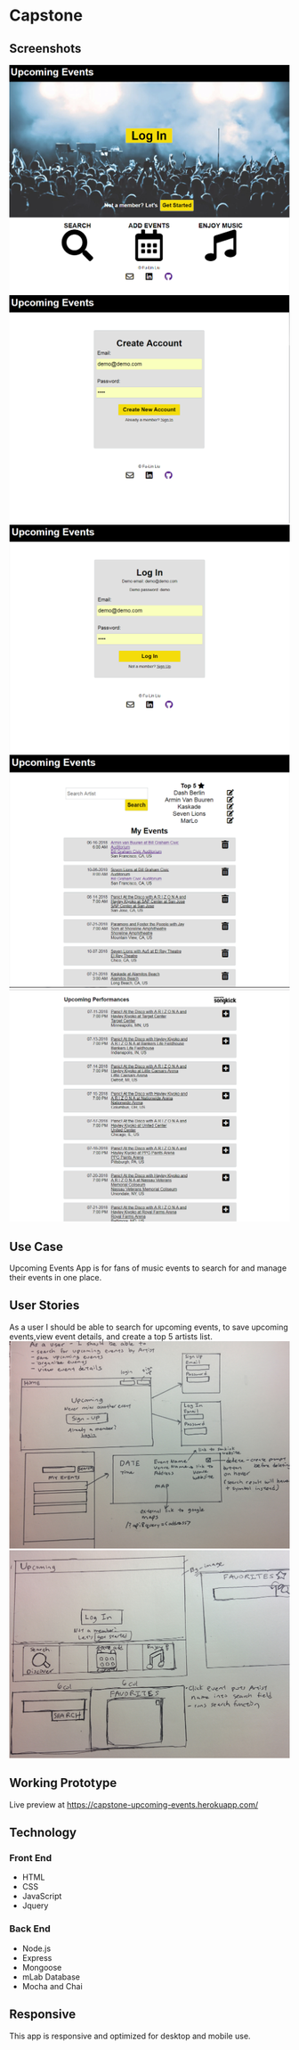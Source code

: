 # Capstone

## Screenshots
![Screenshots](https://raw.githubusercontent.com/fulin426/React-Capstone/master/public/Images/screenshot_landing-page.png)
![Screenshots](https://raw.githubusercontent.com/fulin426/React-Capstone/master/public/Images/screenshot_create-account.png)
![Screenshots](https://raw.githubusercontent.com/fulin426/React-Capstone/master/public/Images/screenshot_login.png)
![Screenshots](https://raw.githubusercontent.com/fulin426/React-Capstone/master/public/Images/screenshot_my-events.png)
![Screenshots](https://raw.githubusercontent.com/fulin426/React-Capstone/master/public/Images/screenshot_up-coming-performances.png)

## Use Case
Upcoming Events App is for fans of music events to search for and manage their events in one place.

## User Stories
As a user I should be able to search for upcoming events, to save upcoming events,view event details, and create a top 5 artists list.
![User Stories](https://raw.githubusercontent.com/fulin426/React-Capstone/master/public/Images/IMG_20180609_155904.jpg)
![User Stories](https://raw.githubusercontent.com/fulin426/React-Capstone/master/public/Images/IMG_20180616_134330.jpg)

## Working Prototype

Live preview at https://capstone-upcoming-events.herokuapp.com/

## Technology
### Front End
* HTML
* CSS
* JavaScript
* Jquery

### Back End
* Node.js
* Express
* Mongoose
* mLab Database
* Mocha and Chai

## Responsive
This app is responsive and optimized for desktop and mobile use. 